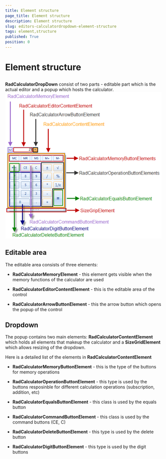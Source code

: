 ```yaml
---
title: Element structure
page_title: Element structure
description: Element structure
slug: editors-calculatordropdown-element-structure
tags: element,structure
published: True
position: 0
---
```


# Element structure



## 

__RadCalculatorDropDown__ consist of two parts - editable part which is the actual editor and a popup which hosts the calculator.
        ![editors-calculator-element-structure 001](images/editors-calculator-element-structure001.png)

## Editable area

The editable area consists of three elements:

* __RadCalculatorMemoryElement__ - this element gets visible when the memory functions of the calculator are used
            

* __RadCalculatorEditorContentElement__ - this is the editable area of the control
            

* __RadCalculatorArrowButtonElement__ - this the arrow button which opens the popup of the control
            

## Dropdown

The popup contains two main elements: __RadCalculatorContentElement__ which holds all elements that makeup the calculator and a __SizeGridElement__ 
          which allows resizing of the dropdown. 
        

Here is a detailed list of the elements in __RadCalculatorContentElement__

* __RadCalculatorMemoryButtonElement__ - this is the type of the buttons for memory operations
            

* __RadCalculatorOperationButtonElement__ - this type is used by the buttons resposinble for different calculation operations (subscription, addition, etc)
            

* __RadCalculatorEqualsButtonElement__ - this class is used by the equals button
            

* __RadCalculatorCommandButtonElement__ - this class is used by the command buttons (CE, C)
            

* __RadCalculatorDeleteButtonElement__ - this type is used by the delete button
            

* __RadCalculatorDigitButtonElement__ - this type is used by the digit buttons
            
